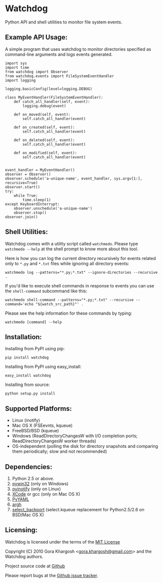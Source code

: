 Watchdog
========
Python API and shell utilities to monitor file system events.

Example API Usage:
------------------

A simple program that uses watchdog to monitor directories specified
as command-line arguments and logs events generated.

	import sys
	import time
	from watchdog import Observer
	from watchdog.events import FileSystemEventHandler
	import logging

	logging.basicConfig(level=logging.DEBUG)

	class MyEventHandler(FileSystemEventHandler):
	    def catch_all_handler(self, event):
	        logging.debug(event)

	    def on_moved(self, event):
	        self.catch_all_handler(event)

	    def on_created(self, event):
	        self.catch_all_handler(event)

	    def on_deleted(self, event):
	        self.catch_all_handler(event)

	    def on_modified(self, event):
	        self.catch_all_handler(event)


	event_handler = MyEventHandler()
	observer = Observer()
	observer.schedule('a-unique-name', event_handler, sys.argv[1:], recursive=True)
	observer.start()
	try:
	    while True:
	        time.sleep(1)
	except KeyboardInterrupt:
	    observer.unschedule('a-unique-name')
	    observer.stop()
	observer.join()


Shell Utilities:
----------------
Watchdog comes with a utility script called `watchmedo`.
Please type `watchmedo --help` at the shell prompt to
know more about this tool.

Here is how you can log the current directory recursively
for events related only to `*.py` and `*.txt` files while
ignoring all directory events:

    watchmedo log --patterns="*.py;*.txt" --ignore-directories --recursive .

If you'd like to execute shell commands in response to
events you can use the `shell-command` subcommand like this:

    watchmedo shell-command --patterns="*.py;*.txt" --recursive --command='echo "${watch_src_path}"' .

Please see the help information for these commands by typing:

    watchmedo [command] --help


Installation:
-------------

Installing from PyPI using pip:

    pip install watchdog

Installing from PyPI using easy_install:

    easy_install watchdog

Installing from source:

    python setup.py install


Supported Platforms:
--------------------

* Linux (inotify)
* Mac OS X (FSEevnts, kqueue)
* FreeBSD/BSD (kqueue)
* Windows (ReadDirectoryChangesW with I/O completion ports; ReadDirectoryChangesW worker threads)
* OS-independent (polling the disk for directory snapshots and comparing them periodically; slow and not recommended)


Dependencies:
-------------
1. Python 2.5 or above.
2. [pywin32](http://sourceforge.net/projects/pywin32/) (only on Windows)
3. [pyinotify](http://github.com/seb-m/pyinotify) (only on Linux)
4. [XCode](http://developer.apple.com/technologies/tools/xcode.html) or gcc (only on Mac OS X)
5. [PyYAML](http://www.pyyaml.org/)
6. [argh](http://pypi.python.org/pypi/argh)
7. [select_backport](http://pypi.python.org/pypi/select_backport/) (select.kqueue replacement for Python2.5/2.6 on BSD/Mac OS X)


Licensing:
----------
Watchdog is licensed under the terms of the
[MIT License](http://www.opensource.org/licenses/mit-license.html)

Copyright (C) 2010 Gora Khargosh &lt;[gora.khargosh@gmail.com](mailto:gora.khargosh@gmail.com)&gt; and the Watchdog authors.

Project source code at [Github](http://github.com/gorakhargosh/watchdog)

Please report bugs at the [Github issue tracker](http://github.com/gorakhargosh/watchdog/issues).
